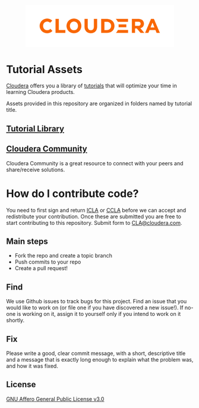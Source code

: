 <p align="center"><a href="https://www.cloudera.com/users.html">
  <img src="/images/cldr_corp_logo_color_rgb_101.png" width="400">
</a></p>

# Tutorial Assets

[Cloudera](https://www.cloudera.com/) offers you a library of [tutorials](https://www.cloudera.com/tutorials.html?utm_source=mktg-community&utm_medium=github) that will optimize your time in learning Cloudera products.

Assets provided in this repository are organized in folders named by tutorial title.

## [Tutorial Library](https://www.cloudera.com/tutorials.html?utm_source=mktg-community&utm_medium=github)

## [Cloudera Community](https://community.cloudera.com/)

Cloudera Community is a great resource to connect with your peers and share/receive solutions.

# How do I contribute code?
You need to first sign and return 
[ICLA](https://github.com/cloudera/tutorial-assets/blob/master/ICLA/Cloudera_ICLA_25APR2018.pdf)
or
[CCLA](https://github.com/cloudera/tutorial-assets/blob/master/ICLA/Cloudera_CCLA_25APR2018.pdf)
before we can accept and redistribute your contribution. Once these are submitted you are
free to start contributing to this repository. Submit form to CLA@cloudera.com.

## Main steps
* Fork the repo and create a topic branch
* Push commits to your repo
* Create a pull request!

## Find
We use Github issues to track bugs for this project. Find an issue that you would like to
work on (or file one if you have discovered a new issue!). If no-one is working on it,
assign it to yourself only if you intend to work on it shortly.

## Fix

Please write a good, clear commit message, with a short, descriptive title and
a message that is exactly long enough to explain what the problem was, and how it was
fixed.

License
-----------
[GNU Affero General Public License v3.0](https://github.com/cloudera/tutorial-assets/blob/main/LICENSE.txt)
